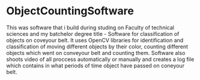 # ObjectCountingSoftware

This was software that i build during studing on 
Faculty of technical sciences and my batchelor degree title - Software for classification of objects on coveyour belt.
It uses OpenCV libraries for identification and classification of moving different objects by their color, counting different objects which went
on conveyour belt and counting them. Software also shoots video of all proccess automatically or manually and creates a log file
which contains in what periods of time object have passed on coneyour belt.

